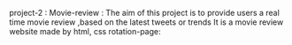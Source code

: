 project-2 :
Movie-review : The aim of this project is to provide users a real time movie review ,based on the latest tweets or trends 
It is a movie review website made by html, css
rotation-page:
